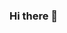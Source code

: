 ### Hi there 👋

<!--
**Lulq/Lulq** is a ✨ _special_ ✨ repository because its `README.md` (this file) appears on your GitHub profile.


- 🔭 I’m currently working on study hard and find a job in technologies area :) 
- 🌱 I’m currently learning python, databases, SQL, JavaScript, HTML/CSS.
- 👯 I’m looking to collaborate on everything i can.
- 🤔 I’m looking for help with everything im leaning.
- 💬 Ask me about Python and Horses!
- 📫 How to reach me: @marchador.estrela.negra (instagram), luizavm@gmail.com.
- ⚡ Fun fact: Im a Data Scientist/Dev mind apprisioned in a Dentist body.
-->
